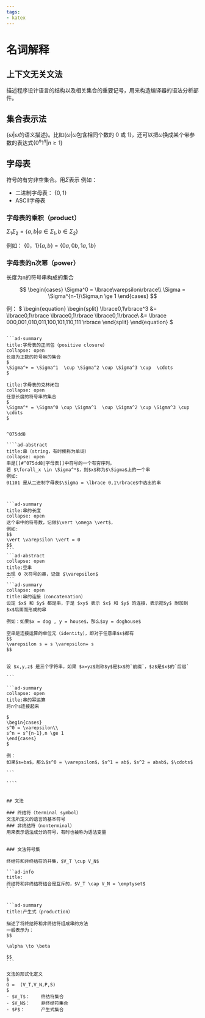 ```yaml
---
tags:
- katex
---
```

# 名词解释


## 上下文无关文法
描述程序设计语言的结构以及相关集合的重要记号，用来构造编译器的语法分析部件。

## 集合表示法
$\lbrace\omega\vert\omega$的语义描述$\rbrace$。比如$\lbrace\omega\vert\omega$包含相同个数的 0 或 1$\rbrace$，还可以把$\omega$换成某个带参数的表达式$\lbrace0^n1^n\vert n \ge1\rbrace$


## 字母表

符号的有穷非空集合。用$\Sigma$表示
例如：
- 二进制字母表： $\lbrace 0,1 \rbrace$
- ASCII字母表

### 字母表的乘积（product）
$\Sigma_1\Sigma_2 =\lbrace a,b\vert a \in \Sigma_1,b \in \Sigma_2\rbrace$

例如：
$\lbrace 0，1\rbrace \lbrace a,b\rbrace = \lbrace0a,0b,1a,1b\rbrace$

### 字母表的n次幂（power）
长度为n的符号串构成的集合

$$
\begin{cases}
\Sigma^0 = \lbrace\varepsilon\rbrace\\
\Sigma = \Sigma^{n-1}\Sigma,n \ge 1
\end{cases}
$$

例：
$
\begin{equation}
\begin{split}   \lbrace0,1\rbrace^3 &= \lbrace0,1\rbrace \lbrace0,1\rbrace \lbrace0,1\rbrace\\
      &= \lbrace 000,001,010,011,100,101,110,111 \rbrace
\end{split}
\end{equation}
$

```

```ad-summary
title:字母表的正闭包（positive closure）
collapse: open
长度为正数的符号串的集合
$
\Sigma^+ = \Sigma^1  \cup \Sigma^2 \cup \Sigma^3 \cup  \cdots
$
```
```ad-summary
title:字母表的克林闭包
collapse: open
任意长度的符号串的集合
$
\Sigma^* = \Sigma^0 \cup \Sigma^1  \cup \Sigma^2 \cup \Sigma^3 \cup  \cdots
$
```
`````

^075dd8

````ad-abstract
title:串（string，有时候称为单词）
collapse: open
串是[[#^075dd8|字母表]]中符号的一个有穷序列。
若 $\forall_x \in \Sigma^*$，则$x$称为$\Sigma$上的一个串
例如:
01101 是从二进制字母表$\Sigma = \lbrace 0,1\rbrace$中选出的串



```ad-summary
title:串的长度
collapse: open
这个串中的符号数，记做$\vert \omega \vert$，
例如:
$$
\vert \varepsilon \vert = 0
$$
```
```ad-abstract
collapse: open
title:空串 
出现 0 次符号的串，记做 $\varepsilon$
```
```ad-summary
collapse: open
title:串的连接（concatenation）
设定 $x$ 和 $y$ 都是串，于是 $xy$ 表示 $x$ 和 $y$ 的连接，表示把$y$ 附加到$x$后面而形成的串

例如：如果$x = dog , y = house$，那么$xy = doghouse$

空串是连接运算的单位元（identity），即对于任意串$s$都有
$$
\varepsilon s = s \varepsilon= s
$$


设 $x,y,z$ 是三个字符串，如果 $x=yz$则称$y$是$x$的`前缀`，$z$是$x$的`后缀`

```

```ad-summary
collapse: open
title:串的幂运算
将n个s连接起来

$
\begin{cases}
s^0 = \varepsilon\\
s^n = s^{n-1},n \ge 1
\end{cases}
$

例：
如果$s=ba$，那么$s^0 = \varepsilon$，$s^1 = ab$，$s^2 = abab$，$\cdots$

```

````


## 文法

### 终结符（terminal symbol）
文法所定义的语言的基本符号
### 非终结符（nonterminal）
用来表示语法成分的符号，有时也被称为语法变量


### 文法符号集

终结符和非终结符的并集，$V_T \cup V_N$

```ad-info
title:
终结符和非终结符结合是互斥的，$V_T \cap V_N = \emptyset$
```


```ad-summary
title:产生式（production）

描述了将终结符和非终结符组成串的方法
一般表示为：
$$

\alpha \to \beta

$$
```

文法的形式化定义
$
G =  (V_T,V_N,P,S)
$
- $V_T$：	终结符集合
- $V_N$：	非终结符集合
- $P$：		产生式集合